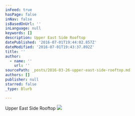 ```yaml
---
inFeed: true
hasPage: false
inNav: false
isBasedOnUrl: ''
inLanguage: null
keywords: []
description: Upper East Side Rooftop
datePublished: '2016-07-01T19:44:02.857Z'
dateModified: '2016-07-01T19:43:37.892Z'
title: ''
author:
  - name: ''
    url: ''
sourcePath: _posts/2016-03-26-upper-east-side-rooftop.md
authors: []
publisher: null
starred: false
_type: Blurb

---
```

Upper East Side Rooftop
![](https://s3-us-west-2.amazonaws.com/the-grid-img/p/2c25f733f28dcbafc2ea656c8926d4f92a797183.jpg)